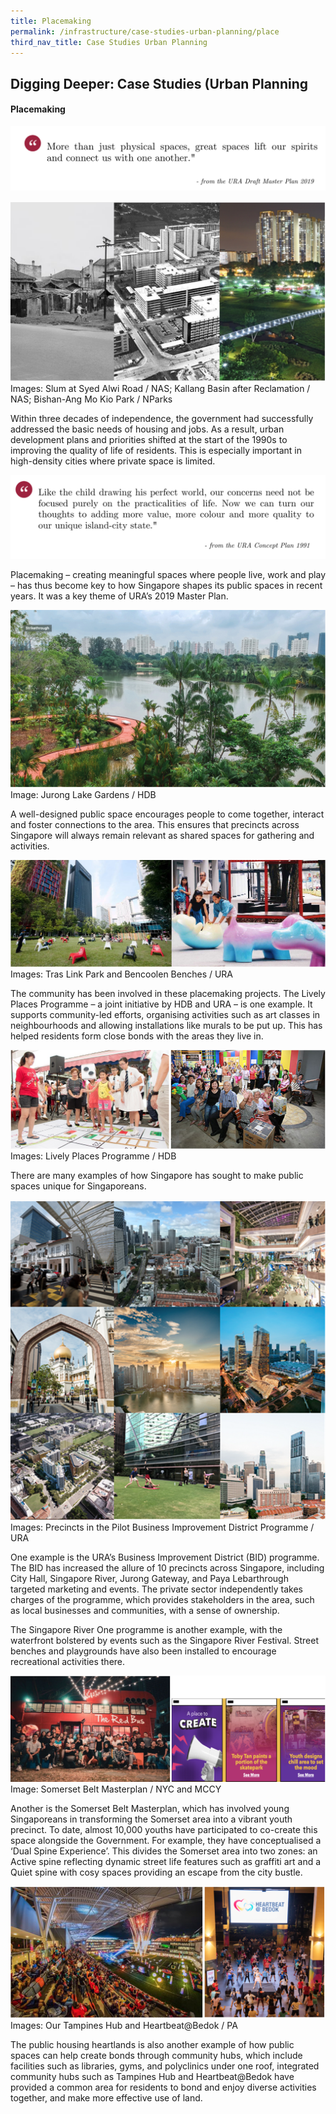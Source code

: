 ```yaml
---
title: Placemaking
permalink: /infrastructure/case-studies-urban-planning/place
third_nav_title: Case Studies Urban Planning
---
```

## Digging Deeper: Case Studies (Urban Planning

#### Placemaking

![Alt text for image on Isomer site](/images/infrastructure/case-studies-urban-planning/upcs-20.png)

![Alt text for image on Isomer site](/images/infrastructure/case-studies-urban-planning/upcs-21.png)Images: Slum at Syed Alwi Road / NAS; Kallang Basin after Reclamation / NAS; Bishan-Ang Mo Kio Park / NParks

Within three decades of independence, the government had successfully addressed the basic needs of housing and jobs. As a result, urban development plans and priorities shifted at the start of the 1990s to improving the quality of life of residents. This is especially important in high-density cities where private space is limited.

![Alt text for image on Isomer site](/images/infrastructure/case-studies-urban-planning/upcs-22.png)

Placemaking – creating meaningful spaces where people live, work and play – has thus become key to how Singapore shapes its public spaces in recent years. It was a key theme of URA’s 2019 Master Plan.

![Alt text for image on Isomer site](/images/infrastructure/case-studies-urban-planning/upcs-23.png)Image: Jurong Lake Gardens / HDB

A well-designed public space encourages people to come together, interact and foster connections to the area. This ensures that precincts across Singapore will always remain relevant as shared spaces for gathering and activities.

![Alt text for image on Isomer site](/images/infrastructure/case-studies-urban-planning/upcs-24.png)Images: Tras Link Park and Bencoolen Benches / URA

The community has been involved in these placemaking projects. The Lively Places Programme – a joint initiative by HDB and URA – is one example. It supports community-led efforts, organising activities such as art classes in neighbourhoods and allowing installations like murals to be put up. This has helped residents form close bonds with the areas they live in.

![Alt text for image on Isomer site](/images/infrastructure/case-studies-urban-planning/upcs-25.png)Images: Lively Places Programme / HDB

There are many examples of how Singapore has sought to make public spaces unique for Singaporeans.

![Alt text for image on Isomer site](/images/infrastructure/case-studies-urban-planning/upcs-26.png)Images: Precincts in the Pilot Business Improvement District Programme / URA

One example is the URA’s Business Improvement District (BID) programme. The BID has increased the allure of 10 precincts across Singapore, including City Hall, Singapore River, Jurong Gateway, and Paya Lebarthrough targeted marketing and events. The private sector independently takes charges of the programme, which provides stakeholders in the area, such as local businesses and communities, with a sense of ownership.

The Singapore River One programme is another example, with the waterfront bolstered by events such as the Singapore River Festival. Street benches and playgrounds have also been installed to encourage recreational activities there.

![Alt text for image on Isomer site](/images/infrastructure/case-studies-urban-planning/upcs-27.png)Image: Somerset Belt Masterplan / NYC and MCCY

Another is the Somerset Belt Masterplan, which has involved young Singaporeans in transforming the Somerset area into a vibrant youth precinct. To date, almost 10,000 youths have participated to co-create this space alongside the Government. For example, they have conceptualised a ‘Dual Spine Experience’. This divides the Somerset area into two zones: an Active spine reflecting dynamic street life features such as graffiti art and a Quiet spine with cosy spaces providing an escape from the city bustle.

![Alt text for image on Isomer site](/images/infrastructure/case-studies-urban-planning/upcs-28.png)Images: Our Tampines Hub and Heartbeat@Bedok / PA

The public housing heartlands is also another example of how public spaces can help create bonds through community hubs, which include facilities such as libraries, gyms, and polyclinics under one roof, integrated community hubs such as Tampines Hub and Heartbeat@Bedok have provided a common area for residents to bond and enjoy diverse activities together, and make more effective use of land.